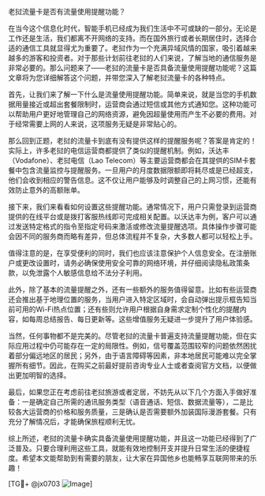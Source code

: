 老挝流量卡是否有流量使用提醒功能？

在当今这个信息化时代，智能手机已经成为我们生活中不可或缺的一部分。无论是工作还是生活，我们都离不开网络的支持。而在国外旅行或者长期居住时，选择合适的通信工具就显得尤为重要了。老挝作为一个充满异域风情的国家，吸引着越来越多的游客和投资者。对于那些计划前往老挝的人们来说，了解当地的通信服务是非常必要的。那么问题来了——老挝的流量卡是否具备流量使用提醒功能呢？这篇文章将为您详细解答这个问题，并带您深入了解老挝流量卡的各种特点。

首先，让我们来了解一下什么是流量使用提醒功能。简单来说，就是当您的手机数据用量接近或超出套餐限制时，运营商会通过短信或其他方式通知您。这种功能可以帮助用户更好地管理自己的网络资源，避免因超量使用而产生不必要的费用。对于经常需要上网的人来说，这项服务无疑是非常贴心的。

那么回到正题，老挝的流量卡到底有没有提供这样的提醒服务呢？答案是肯定的！实际上，许多老挝的电信运营商都提供了类似的提醒机制。例如，沃达丰（Vodafone）、老挝电信（Lao Telecom）等主要运营商都会在其提供的SIM卡套餐中包含流量监控与提醒服务。一旦用户的月度数据限额即将耗尽或是已经超支，他们会收到相应的警告信息。这不仅让用户能够及时调整自己的上网习惯，还能有效防止意外的高额账单。

接下来，我们来看看如何设置这些提醒功能。通常情况下，用户只需登录到运营商提供的在线平台或是拨打客服热线即可完成相关配置。以沃达丰为例，客户可以通过发送特定格式的指令至指定号码来激活或修改流量提醒选项。具体操作步骤可能会因不同的服务商而略有差异，但总体流程并不复杂，大多数人都可以轻松上手。

值得注意的是，在享受便利的同时，我们也应该注意保护个人信息安全。在注册账户或更改设置时，请务必确保使用安全可靠的网络环境，并仔细阅读隐私政策条款，以免泄露个人敏感信息给不法分子利用。

此外，除了基本的流量提醒之外，还有一些额外的服务值得留意。比如有些运营商还会推出基于地理位置的服务，当用户进入特定区域时，会自动弹出提示框告知当前可用的Wi-Fi热点位置；还有些则允许用户根据自身需求定制个性化的提醒内容，如每周总结报告、每日更新等。这些增值服务无疑进一步提升了用户体验感。

当然，任何事物都不是完美的。尽管老挝的流量卡普遍支持流量提醒功能，但在实际应用过程中仍可能存在一定的局限性。例如，信号覆盖范围较窄的问题依然困扰着部分偏远地区的居民；另外，由于语言障碍等因素，非本地居民可能难以完全掌握所有细节。因此，在购买之前最好提前咨询专业人士或者查阅官方文档，以便做出更加明智的选择。

最后，如果您正在考虑前往老挝旅游或者定居，不妨先从以下几个方面入手做好准备：一是确定自己所需的通讯服务类型（语音通话、短信、数据流量等），二是比较各大运营商的价格和服务质量，三是确认是否需要额外加装国际漫游套餐。只有充分了解情况后，才能确保旅程顺利无忧。

综上所述，老挝的流量卡确实具备流量使用提醒功能，并且这一功能已经得到了广泛普及。只要合理利用这些工具，就能有效地控制开支并提升日常生活的便捷程度。希望本文能帮助到有需要的朋友，让大家在异国他乡也能畅享互联网带来的乐趣！

[TG💪+ @jx0703 ![Image](https://github.com/user-attachments/assets/dbca1d08-cadb-493c-b0ec-ad6f7a83f270)]